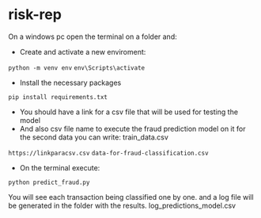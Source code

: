 # risk-rep

On a windows pc open the terminal on a folder and:

* Create and activate a new enviroment:

`
python -m venv env
`
`
env\Scripts\activate
` 

* Install the necessary packages

`
pip install requirements.txt
`

* You should have a link for a csv file that will be used for testing the model
* And also csv file name to execute the fraud prediction model on it
  for the second data you can write: train_data.csv

`
https://linkparacsv.csv
`
`
data-for-fraud-classification.csv
`

* On the terminal execute:

`
python predict_fraud.py
`

You will see each transaction being classified one by one. and a log file will be generated in the folder with the results. log_predictions_model.csv
